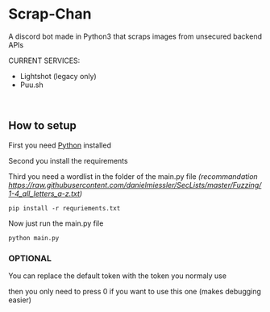 # Scrap-Chan
A discord bot made in Python3 that scraps images from unsecured backend APIs

CURRENT SERVICES:
<br>
<ls>
* Lightshot (legacy only)
* Puu.sh
</ls>
</br>

## How to setup

First you need [Python](https://www.python.org/downloads/ "Python Installation") installed

Second you install the requirements

Third you need a wordlist in the folder of the main.py file
<ls>
  _(recommandation https://raw.githubusercontent.com/danielmiessler/SecLists/master/Fuzzing/1-4_all_letters_a-z.txt)_ 
</ls>

``` 
pip install -r requriements.txt
```

Now just run the main.py file

```
python main.py
```

### OPTIONAL

You can replace the default token with the token you normaly use 

then you only need to press 0 if you want to use this one (makes debugging easier)
